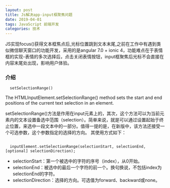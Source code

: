 ```yaml
---
layout: post
title: Js解决app-input框聚焦问题
date: 2019-04-01
tags: JavaScript 前端开发
categories: 技术
---
```


 JS实现focus()获得文本框焦点后,光标位置跳到文本末尾,之前在工作中有遇到类似微信聊天窗口的功能开发，采用的是angular 7.0 + ionic 4，功能难点在于表情框的实现-表情的多次选择后，点击关闭表情按钮，input框聚焦后光标不会直接在内容末尾处出现，影响用户体验。

### 介绍

```
  setSelectionRange()

```
  The HTMLInputElement.setSelectionRange() method sets the start and end positions of the current text selection in an element.

  setSelectionRange()方法是作用在input元素上的，其次，这个方法可以为当前元素内的文本设置备选中范围（selection）。简单来说，就是可以通过设置起始于终止位置，来选中一段文本中的一部分。值得一提的是，在新版中，该方法还接受一个可选参数，这个参数指定的选择的方向。 其使用方式如下：

```

  inputElement.setSelectionRange(selectionStart, selectionEnd, [optional] selectionDirection);

```
- selectionStart：第一个被选中的字符的序号（index），从0开始。
- selectionEnd：被选中的最后一个字符的前一个。换句换说，不包括index为selectionEnd的字符。
- selectionDirection：选择的方向。可选值为forward、backward或none。









